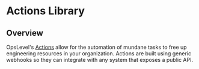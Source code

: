 # Actions Library

## Overview
OpsLevel's [Actions](https://docs.opslevel.com/docs/getting-started-with-custom-actions) allow for the automation of mundane tasks to free up engineering resources in your organization. Actions are built using generic webhooks so they can integrate with any system that exposes a public API.

